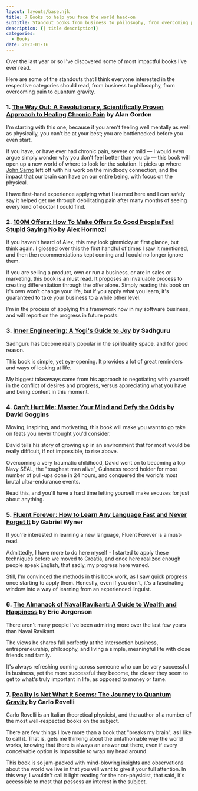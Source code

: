 ```yaml
---
layout: layouts/base.njk
title: 7 Books to help you face the world head-on
subtitle: Standout books from business to philosophy, from overcoming pain to quantum gravity.
description: {{ title description}}
categories:
  - Books
date: 2023-01-16
---
```



Over the last year or so I've discovered some of most impactful books I've ever read. 

Here are some of the standouts that I think everyone interested in the respective categories should read, from business to philosophy, from overcoming pain to quantum gravity.

### 1. <a href='https://www.goodreads.com/en/book/show/50021854-the-way-out' target='_blank'>The Way Out: A Revolutionary, Scientifically Proven Approach to Healing Chronic Pain</a> by Alan Gordon

I'm starting with this one, because if you aren't feeling well mentally as well as physically, you can't be at your best; you are bottlenecked before you even start.

If you have, or have ever had chronic pain, severe or mild — I would even argue simply wonder why you don't feel better than you do — this book will open up a new world of where to look for the solution. It picks up where <a href='https://www.goodreads.com/book/show/361775.The_Mindbody_Prescription' target='_blank'>John Sarno</a> left off with his work on the mindbody connection, and the impact that our brain can have on our entire being, with focus on the physical.

I have first-hand experience applying what I learned here and I can safely say it helped get me through debilitating pain after many months of seeing every kind of doctor I could find.

### 2. <a href='https://www.goodreads.com/book/show/58612786-100m-offers' target='_blank'>100M Offers: How To Make Offers So Good People Feel Stupid Saying No</a> by Alex Hormozi

If you haven't heard of Alex, this may look gimmicky at first glance, but think again. I glossed over this the first handful of times I saw it mentioned, and then the recommendations kept coming and I could no longer ignore them.

If you are selling a product, own or run a business, or are in sales or marketing, this book is a must read. It proposes an invaluable process to creating differentiation through the offer alone. Simply reading this book on it's own won't change your life, but if you apply what you learn, it's guaranteed to take your business to a while other level.

I'm in the process of applying this framework now in my software business, and will report on the progress in future posts.

### 3. <a href='https://www.goodreads.com/book/show/29513878-inner-engineering' target='_blank'>Inner Engineering: A Yogi's Guide to Joy</a> by Sadhguru

Sadhguru has become really popular in the spirituality space, and for good reason.

This book is simple, yet eye-opening. It provides a lot of great reminders and ways of looking at life.

My biggest takeaways came from his approach to negotiating with yourself in the conflict of desires and progress, versus appreciating what you have and being content in this moment.

### 4. <a href='https://www.goodreads.com/book/show/41721428-can-t-hurt-me' target='_blank'>Can't Hurt Me: Master Your Mind and Defy the Odds</a> by David Goggins

Moving, inspiring, and motivating, this book will make you want to go take on feats you never thought you'd consider.

David tells his story of growing up in an environment that for most would be really difficult, if not impossible, to rise above.

Overcoming a very traumatic childhood, David went on to becoming a top Navy SEAL, the "toughest man alive", Guinness record holder for most number of pull-ups done in 24 hours, and conquered the world's most brutal ultra-endurance events.

Read this, and you'll have a hard time letting yourself make excuses for just about anything.

### 5. <a href='https://www.goodreads.com/book/show/19661852-fluent-forever' target='_blank'>Fluent Forever: How to Learn Any Language Fast and Never Forget It</a> by Gabriel Wyner

If you're interested in learning a new language, Fluent Forever is a must-read.

Admittedly, I have more to do here myself - I started to apply these techniques before we moved to Croatia, and once here realized enough people speak English, that sadly, my progress here waned. 

Still, I'm convinced the methods in this book work, as I saw quick progress once starting to apply them. Honestly, even if you don't, it's a fascinating window into a way of learning from an experienced linguist.

### 6. <a href='https://www.goodreads.com/book/show/54898389-the-almanack-of-naval-ravikant' target='_blank'>The Almanack of Naval Ravikant: A Guide to Wealth and Happiness</a> by Eric Jorgenson

There aren't many people I've been admiring more over the last few years than Naval Ravikant.

The views he shares fall perfectly at the intersection business, entrepreneurship, philosophy, and living a simple, meaningful life with close friends and family.

It's always refreshing coming across someone who can be very successful in business, yet the more successful they become, the closer they seem to get to what's truly important in life, as opposed to money or fame.

### 7. <a href='https://www.goodreads.com/book/show/29767627-reality-is-not-what-it-seems' target='blank'>Reality is Not What it Seems: The Journey to Quantum Gravity</a> by Carlo Rovelli

Carlo Rovelli is an Italian theoretical physicist, and the author of a number of the most well-respected books on the subject.

There are few things I love more than a book that "breaks my brain", as I like to call it. That is, gets me thinking about the unfathomable way the world works, knowing that there is always an answer out there, even if every conceivable option is impossible to wrap my head around.

This book is so jam-packed with mind-blowing insights and observations about the world we live in that you will want to give it your full attention. In this way, I wouldn't call it light reading for the non-physicist, that said, it's accessible to most that possess an interest in the subject.

